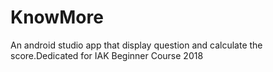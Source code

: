 # KnowMore
An android studio app that display question and calculate the score.Dedicated for IAK Beginner Course 2018
